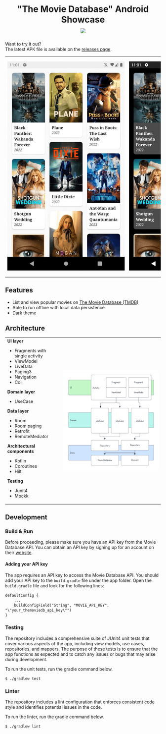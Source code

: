 <h1 align="center">
    "The Movie Database" Android Showcase
    <br />
    <a href="https://github.com/cemtuver/android-movies/releases">
        <img src="https://img.shields.io/github/v/release/cemtuver/android-movies?include_prereleases&label=version">
    </a>
</h1>

Want to try it out?
<br />
The latest APK file is available on the [releases page](https://github.com/cemtuver/android-movies/releases).

<table>
    <tr>
        <td>
            <p align="center">
                <img alt="App demo" style="max-width: 380px" src="./docs/app_demo.gif" />
            </p>
        </td>
        <td>
            <p align="center">
                <img alt="App demo in dark mode" style="max-width: 380px" src="./docs/app_demo_dark.gif" />
            </p>
        </td>
    </tr>
</table>

## Features
- List and view popular movies on [The Movie Database (TMDB)](https://www.themoviedb.org/)
- Able to run offline with local data persistence
- Dark theme

## Architecture
<table>
    <tr>
        <td>
            <b>UI layer</b>
            <ul>
                <li>Fragments with single activity</li>
                <li>ViewModel</li>
                <li>LiveData</li>
                <li>Paging3</li>
                <li>Navigation</li>
                <li>Coil</li>
            </ul>
            <b>Domain layer</b>
            <ul>
                <li>UseCase</li>
            </ul>
            <b>Data layer</b>
            <ul>
                <li>Room</li>
                <li>Room paging</li>
                <li>Retrofit</li>
                <li>RemoteMediator</li>
            </ul>
            <b>Architectural components</b>
            <ul>
                <li>Kotlin</li>
                <li>Coroutines</li>
                <li>Hilt</li>
            </ul>
            <b>Testing</b>
            <ul>
                <li>Junit4</li>
                <li>Mockk</li>
            </ul>
        </td>
        <td>
            <img alt="App architecture" src="./docs/app_architecture.png" />
        </td>
    </tr>
</table>
 
## Development
### Build & Run
Before proceeding, please make sure you have an API key from the Movie Database API. You can obtain an API key by signing up for an account on their [website](https://www.themoviedb.org/documentation/api).

#### Adding your API key
The app requires an API key to access the Movie Database API. You should add your API key to the `build.gradle` file under the app folder. Open the `build.gradle` file and look for the following lines:

```
defaultConfig {
    ...
    buildConfigField("String", "MOVIE_API_KEY", "\"your_themoviedb_api_key\"")
}
```

### Testing
The repository includes a comprehensive suite of JUnit4 unit tests that cover various aspects of the app, including view models, use cases, repositories, and mappers. The purpose of these tests is to ensure that the app functions as expected and to catch any issues or bugs that may arise during development.

To run the unit tests, run the gradle command below.
```
$ ./gradlew test
```

### Linter
The repository includes a lint configuration that enforces consistent code style and identifies potential issues in the code.

To run the linter, run the gradle command below.
```
$ ./gradlew lint
```
